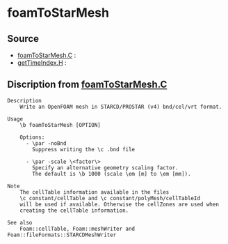 # foamToStarMesh

## Source

- [foamToStarMesh.C](foamToStarMesh.C) : 
- [getTimeIndex.H](getTimeIndex.H) : 


## Discription from [foamToStarMesh.C](foamToStarMesh.C)

```
Description
    Write an OpenFOAM mesh in STARCD/PROSTAR (v4) bnd/cel/vrt format.

Usage
    \b foamToStarMesh [OPTION]

    Options:
      - \par -noBnd
        Suppress writing the \c .bnd file

      - \par -scale \<factor\>
        Specify an alternative geometry scaling factor.
        The default is \b 1000 (scale \em [m] to \em [mm]).

Note
    The cellTable information available in the files
    \c constant/cellTable and \c constant/polyMesh/cellTableId
    will be used if available. Otherwise the cellZones are used when
    creating the cellTable information.

See also
    Foam::cellTable, Foam::meshWriter and Foam::fileFormats::STARCDMeshWriter


```

